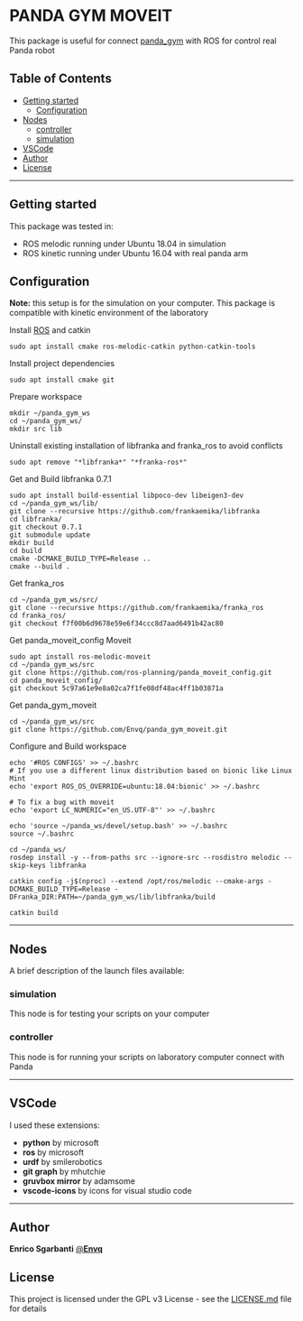 # PANDA GYM MOVEIT
This package is useful for connect [panda_gym](https://github.com/qgallouedec/panda-gym) with ROS for control real Panda robot


## Table of Contents

* [Getting started](#getting-started)
  * [Configuration](#configuration)
* [Nodes](#nodes)
  * [controller](#controller)
  * [simulation](#simulation)
* [VSCode](#vscode)
* [Author](#author)
* [License](#license)

---
## Getting started
This package was tested in:
- ROS melodic running under Ubuntu 18.04 in simulation
- ROS kinetic running under Ubuntu 16.04 with real panda arm


## Configuration
**Note:** this setup is for the simulation on your computer. This package is compatible with kinetic environment of the laboratory

Install [ROS](http://wiki.ros.org/melodic/Installation/Ubuntu) and catkin
~~~
sudo apt install cmake ros-melodic-catkin python-catkin-tools
~~~

Install project dependencies
~~~
sudo apt install cmake git
~~~

Prepare workspace
~~~
mkdir ~/panda_gym_ws
cd ~/panda_gym_ws/
mkdir src lib
~~~

Uninstall existing installation of libfranka and franka_ros to avoid conflicts
~~~
sudo apt remove "*libfranka*" "*franka-ros*"
~~~

Get and Build libfranka 0.7.1
~~~
sudo apt install build-essential libpoco-dev libeigen3-dev
cd ~/panda_gym_ws/lib/
git clone --recursive https://github.com/frankaemika/libfranka
cd libfranka/
git checkout 0.7.1
git submodule update
mkdir build
cd build
cmake -DCMAKE_BUILD_TYPE=Release ..
cmake --build .
~~~

Get franka_ros
~~~
cd ~/panda_gym_ws/src/
git clone --recursive https://github.com/frankaemika/franka_ros
cd franka_ros/
git checkout f7f00b6d9678e59e6f34ccc8d7aad6491b42ac80
~~~

Get panda_moveit_config Moveit
~~~
sudo apt install ros-melodic-moveit
cd ~/panda_gym_ws/src
git clone https://github.com/ros-planning/panda_moveit_config.git
cd panda_moveit_config/
git checkout 5c97a61e9e8a02ca7f1fe08df48ac4ff1b03871a
~~~

Get panda_gym_moveit
~~~
cd ~/panda_gym_ws/src
git clone https://github.com/Envq/panda_gym_moveit.git
~~~

Configure and Build workspace
~~~
echo '#ROS CONFIGS' >> ~/.bashrc
# If you use a different linux distribution based on bionic like Linux Mint
echo 'export ROS_OS_OVERRIDE=ubuntu:18.04:bionic' >> ~/.bashrc

# To fix a bug with moveit
echo 'export LC_NUMERIC="en_US.UTF-8"' >> ~/.bashrc

echo 'source ~/panda_ws/devel/setup.bash' >> ~/.bashrc
source ~/.bashrc

cd ~/panda_ws/
rosdep install -y --from-paths src --ignore-src --rosdistro melodic --skip-keys libfranka

catkin config -j$(nproc) --extend /opt/ros/melodic --cmake-args -DCMAKE_BUILD_TYPE=Release -DFranka_DIR:PATH=~/panda_gym_ws/lib/libfranka/build

catkin build
~~~

---
## Nodes
A brief description of the launch files available:

### **simulation**
This node is for testing your scripts on your computer

### **controller**
This node is for running your scripts on laboratory computer connect with Panda


---
## VSCode
I used these extensions:
- **python** by microsoft
- **ros** by microsoft
- **urdf** by smilerobotics
- **git graph** by mhutchie
- **gruvbox mirror** by adamsome
- **vscode-icons** by icons for visual studio code


---
## Author
**Enrico Sgarbanti** [@**Envq**](https://github.com/Envq)


## License
This project is licensed under the GPL v3 License - see the [LICENSE.md](LICENSE.md) file for details
